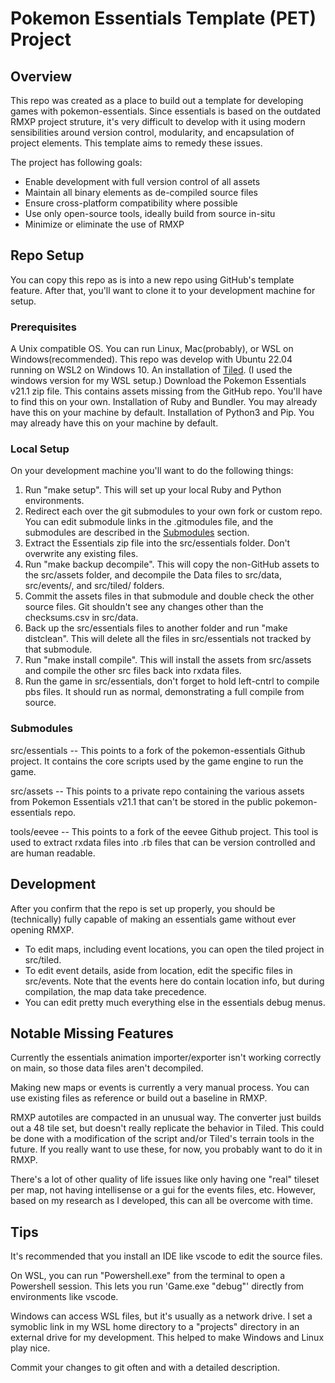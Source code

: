 # Pokemon Essentials Template (PET) Project

## Overview
This repo was created as a place to build out a template for developing games with pokemon-essentials. Since essentials is based on the outdated RMXP project struture, it's very difficult to develop with it using modern sensibilities around version control, modularity, and encapsulation of project elements. This template aims to remedy these issues.

The project has following goals:
* Enable development with full version control of all assets
* Maintain all binary elements as de-compiled source files
* Ensure cross-platform compatibility where possible
* Use only open-source tools, ideally build from source in-situ
* Minimize or eliminate the use of RMXP

## Repo Setup

You can copy this repo as is into a new repo using GitHub's template feature. After that, you'll want to clone it to your development machine for setup.

### Prerequisites
A Unix compatible OS. You can run Linux, Mac(probably), or WSL on Windows(recommended). This repo was develop with Ubuntu 22.04 running on WSL2 on Windows 10.
An installation of [Tiled](https://www.mapeditor.org/). (I used the windows version for my WSL setup.)
Download the Pokemon Essentials v21.1 zip file. This contains assets missing from the GitHub repo. You'll have to find this on your own.
Installation of Ruby and Bundler. You may already have this on your machine by default.
Installation of Python3 and Pip. You may already have this on your machine by default.

### Local Setup

On your development machine you'll want to do the following things:
1. Run "make setup". This will set up your local Ruby and Python environments.
2. Redirect each over the git submodules to your own fork or custom repo. You can edit submodule links in the .gitmodules file, and the submodules are described in the [Submodules](#submodules) section. 
3. Extract the Essentials zip file into the src/essentials folder. Don't overwrite any existing files.
4. Run "make backup decompile". This will copy the non-GitHub assets to the src/assets folder, and decompile the Data files to src/data, src/events/, and src/tiled/ folders.
5. Commit the assets files in that submodule and double check the other source files. Git shouldn't see any changes other than the checksums.csv in src/data.
6. Back up the src/essentials files to another folder and run "make distclean". This will delete all the files in src/essentials not tracked by that submodule.
7. Run "make install compile". This will install the assets from src/assets and compile the other src files back into rxdata files.
8. Run the game in src/essentials, don't forget to hold left-cntrl to compile pbs files. It should run as normal, demonstrating a full compile from source.


### Submodules
src/essentials -- This points to a fork of the pokemon-essentials Github project. It contains the core scripts used by the game engine to run the game.

src/assets -- This points to a private repo containing the various assets from Pokemon Essentials v21.1 that can't be stored in the public pokemon-essentials repo.

tools/eevee -- This points to a fork of the eevee Github project. This tool is used to extract rxdata files into .rb files that can be version controlled and are human readable.

## Development
After you confirm that the repo is set up properly, you should be (technically) fully capable of making an essentials game without ever opening RMXP.

* To edit maps, including event locations, you can open the tiled project in src/tiled.
* To edit event details, aside from location, edit the specific files in src/events. Note that the events here do contain location info, but during compilation, the map data take precedence.
* You can edit pretty much everything else in the essentials debug menus.

## Notable Missing Features
Currently the essentials animation importer/exporter isn't working correctly on main, so those data files aren't decompiled.

Making new maps or events is currently a very manual process. You can use existing files as reference or build out a baseline in RMXP.

RMXP autotiles are compacted in an unusual way. The converter just builds out a 48 tile set, but doesn't really replicate the behavior in Tiled. This could be done with a modification of the script and/or Tiled's terrain tools in the future. If you really want to use these, for now, you probably want to do it in RMXP.

There's a lot of other quality of life issues like only having one "real" tileset per map, not having intellisense or a gui for the events files, etc. However, based on my research as I developed, this can all be overcome with time.

## Tips
It's recommended that you install an IDE like vscode to edit the source files.

On WSL, you can run "Powershell.exe" from the terminal to open a Powershell session. This lets you run 'Game.exe "debug"' directly from environments like vscode.

Windows can access WSL files, but it's usually as a network drive. I set a symoblic link in my WSL home directory to a "projects" directory in an external drive for my development. This helped to make Windows and Linux play nice.

Commit your changes to git often and with a detailed description.


